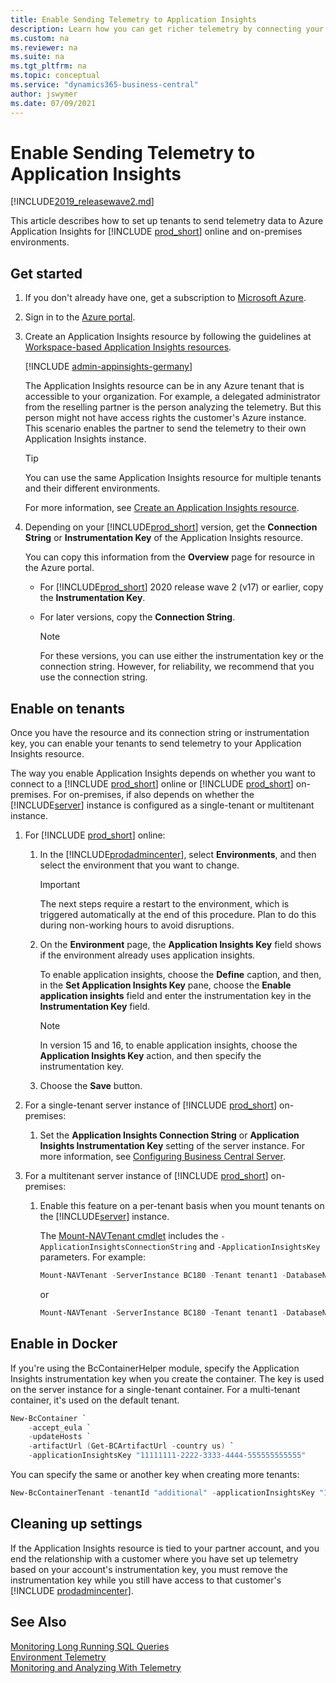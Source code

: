 ```yaml
---
title: Enable Sending Telemetry to Application Insights
description: Learn how you can get richer telemetry by connecting your Business Central with Application Insights for telemetry. 
ms.custom: na
ms.reviewer: na
ms.suite: na
ms.tgt_pltfrm: na
ms.topic: conceptual
ms.service: "dynamics365-business-central"
author: jswymer
ms.date: 07/09/2021
---
```


# Enable Sending Telemetry to Application Insights

[!INCLUDE[2019_releasewave2.md](../includes/2019_releasewave2.md)]

This article describes how to set up tenants to send telemetry data to Azure Application Insights for [!INCLUDE [prod_short](../includes/prod_short.md)] online and on-premises environments.

## <a name="appinsights"></a>Get started

1. If you don't already have one, get a subscription to [Microsoft Azure](https://azure.microsoft.com).
2. Sign in to the [Azure portal](https://portal.azure.com).
3. Create an Application Insights resource by following the guidelines at [Workspace-based Application Insights resources](/azure/azure-monitor/app/create-workspace-resource).

    [!INCLUDE [admin-appinsights-germany](../includes/admin-appinsights-germany.md)]

    The Application Insights resource can be in any Azure tenant that is accessible to your organization. For example, a delegated administrator from the reselling partner is the person analyzing the telemetry. But this person might not have access rights the customer's Azure instance. This scenario enables the partner to send the telemetry to their own Application Insights instance.

    > [!TIP]
    > You can use the same Application Insights resource for multiple tenants and their different environments.

    For more information, see [Create an Application Insights resource](/azure/azure-monitor/app/create-new-resource).  

4. Depending on your [!INCLUDE[prod_short](../includes/prod_short.md)] version, get the **Connection String** or **Instrumentation Key** of the Application Insights resource.

    You can copy this information from the **Overview** page for resource in the Azure portal.

    - For [!INCLUDE[prod_short](../includes/prod_short.md)] 2020 release wave 2 (v17) or earlier, copy the **Instrumentation Key**.

    - For later versions, copy the **Connection String**.

        > [!NOTE]
        > For these versions, you can use either the instrumentation key or the connection string. However, for reliability, we recommend that you use the connection string.  

## Enable on tenants

Once you have the resource and its connection string or instrumentation key, you can enable your tenants to send telemetry to your Application Insights resource.

The way you enable Application Insights depends on whether you want to connect to a [!INCLUDE [prod_short](../includes/prod_short.md)] online or [!INCLUDE [prod_short](../includes/prod_short.md)] on-premises. For on-premises, if also depends on whether the [!INCLUDE[server](../developer/includes/server.md)] instance is configured as a single-tenant or multitenant instance.

1. For [!INCLUDE [prod_short](../includes/prod_short.md)] online:

    1. In the [!INCLUDE[prodadmincenter](../developer/includes/prodadmincenter.md)], select **Environments**, and then select the environment that you want to change.

        > [!IMPORTANT]  
        > The next steps require a restart to the environment, which is triggered automatically at the end of this procedure. Plan to do this during non-working hours to avoid disruptions.
    2. On the **Environment** page, the **Application Insights Key** field shows if the environment already uses application insights.

        To enable application insights, choose the **Define** caption, and then, in the **Set Application Insights Key** pane, choose the **Enable application insights** field and enter the instrumentation key in the **Instrumentation Key** field.  

        > [!NOTE]
        > In version 15 and 16, to enable application insights, choose the **Application Insights Key** action, and then specify the instrumentation key.
    3. Choose the **Save** button.

2. For a single-tenant server instance of [!INCLUDE [prod_short](../includes/prod_short.md)] on-premises:

    1. Set the **Application Insights Connection String** or **Application Insights Instrumentation Key** setting of the server instance. For more information, see [Configuring Business Central Server](configure-server-instance.md#General).

3. For a multitenant server instance of [!INCLUDE [prod_short](../includes/prod_short.md)] on-premises:

    1. Enable this feature on a per-tenant basis when you mount tenants on the [!INCLUDE[server](../developer/includes/server.md)] instance.

        The [Mount-NAVTenant cmdlet](/powershell/module/microsoft.dynamics.nav.management/mount-navtenant?view=businesscentral-ps&preserve-view=true) includes the `-ApplicationInsightsConnectionString` and `-ApplicationInsightsKey` parameters. For example:

        ```powershell
        Mount-NAVTenant -ServerInstance BC180 -Tenant tenant1 -DatabaseName "Demo Database BC (18-0)" -DatabaseServer localhost -DatabaseInstance BCDEMO -ApplicationInsightsConnectionString 'InstrumentationKey=11111111-2222-3333-4444-555555555555;IngestionEndpoint=https://westeurope-1.in.applicationinsights.azure.com/'
        ```

        or

        ```powershell
        Mount-NAVTenant -ServerInstance BC180 -Tenant tenant1 -DatabaseName "Demo Database BC (18-0)" -DatabaseServer localhost -DatabaseInstance BCDEMO -ApplicationInsightsKey 11111111-2222-3333-4444-555555555555
        ```

## Enable in Docker

If you're using the BcContainerHelper module, specify the Application Insights instrumentation key when you create the container. The key is used on the server instance for a single-tenant container. For a multi-tenant container, it's used on the default tenant.

```powershell
New-BcContainer `
    -accept_eula `
    -updateHosts `
    -artifactUrl (Get-BCArtifactUrl -country us) `
    -applicationInsightsKey "11111111-2222-3333-4444-555555555555" 
```

You can specify the same or another key when creating more tenants:

```powershell
New-BcContainerTenant -tenantId "additional" -applicationInsightsKey "11111111-2222-3333-4444-555555555555" 
```

## Cleaning up settings

If the Application Insights resource is tied to your partner account, and you end the relationship with a customer where you have set up telemetry based on your account's instrumentation key, you must remove the instrumentation key while you still have access to that customer's [!INCLUDE [prodadmincenter](../developer/includes/prodadmincenter.md)].  

## See Also

[Monitoring Long Running SQL Queries](monitor-long-running-sql-queries-event-log.md)  
[Environment Telemetry](tenant-admin-center-telemetry.md)  
[Monitoring and Analyzing With Telemetry](telemetry-overview.md)  
